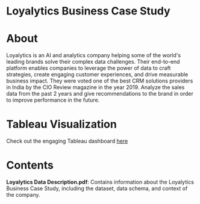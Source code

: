 # Loyalytics Business Case Study

# About

Loyalytics is an AI and analytics company helping some of the world's leading brands solve their complex data challenges. Their end-to-end platform enables companies to leverage the power of data to craft strategies, create engaging customer experiences, and drive measurable business impact. They were voted one of the best CRM solutions providers in India by the CIO Review magazine in the year 2019. Analyze the sales data from the past 2 years and give recommendations to the brand in order to improve performance in the future.

# Tableau Visualization

Check out the engaging Tableau dashboard [here](https://public.tableau.com/app/profile/ketan.taunk/viz/LoyalyticsCaseStudy_17348935940020/Dashboard1?publish=yes)

# Contents

**Loyalytics Data Description.pdf**: Contains information about the Loyalytics Business Case Study, including the dataset, data schema, and context of the company.
